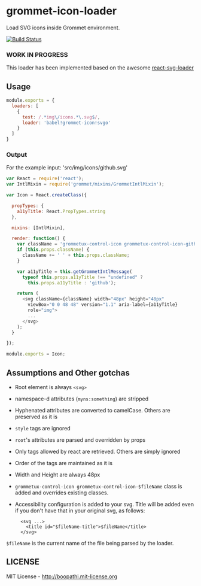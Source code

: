 # grommet-icon-loader

Load SVG icons inside Grommet environment.

[![Build Status](https://travis-ci.org/grommet/grommet-icon-loader.svg)](https://travis-ci.org/grommet/grommet-icon-loader)

### WORK IN PROGRESS

This loader has been implemented based on the awesome [react-svg-loader](https://github.com/boopathi/react-svg-loader)

## Usage

```js
module.exports = {
  loaders: [
    {
      test: /.*img\/icons.*\.svg$/,
      loader: 'babel!grommet-icon!svgo'
    }
  ]
}
```

### Output

For the example input: 'src/img/icons/github.svg'

```js
var React = require('react');
var IntlMixin = require('grommet/mixins/GrommetIntlMixin');

var Icon = React.createClass({

  propTypes: {
    a11yTitle: React.PropTypes.string
  },

  mixins: [IntlMixin],

  render: function() {
    var className = 'grommetux-control-icon grommetux-control-icon-github';
    if (this.props.className) {
      className += ' ' + this.props.className;
    }

    var a11yTitle = this.getGrommetIntlMessage(
      typeof this.props.a11yTitle !== "undefined" ?
        this.props.a11yTitle : 'github');

    return (
      <svg className={className} width="48px" height="48px"
        viewBox="0 0 48 48" version="1.1" aria-label={a11yTitle}
        role="img">
        ...
      </svg>
    );
  }

});

module.exports = Icon;
```

## Assumptions and Other gotchas

+ Root element is always `<svg>`
+ namespace-d attributes (`myns:something`) are stripped
+ Hyphenated attributes are converted to camelCase. Others are preserved as it is
+ `style` tags are ignored
+ `root`'s attributes are parsed and overridden by props
+ Only tags allowed by react are retrieved. Others are simply ignored
+ Order of the tags are maintained as it is
+ Width and Height are always 48px
+ `grommetux-control-icon grommetux-control-icon-$fileName` class is added and overrides existing classes.
+ Accessibility configuration is added to your svg. Title will be added even if you don't have that in your original svg, as follows:

  ```
    <svg ...>
      <title id="$fileName-title">$fileName</title>
    </svg>
  ```

`$fileName` is the current name of the file being parsed by the loader.

## LICENSE

MIT License - http://boopathi.mit-license.org
